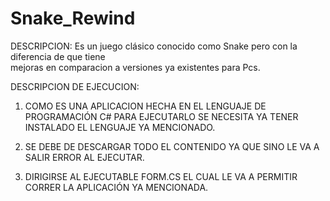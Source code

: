 # Snake_Rewind
DESCRIPCION:
Es un juego clásico conocido como Snake pero con la diferencia de que tiene  
mejoras en comparacion a versiones ya existentes para Pcs.

DESCRIPCION DE EJECUCION:

1. COMO ES UNA APLICACION HECHA EN EL LENGUAJE DE PROGRAMACIÓN C# PARA EJECUTARLO SE NECESITA
YA TENER INSTALADO EL LENGUAJE YA MENCIONADO.

2. SE DEBE DE DESCARGAR TODO EL CONTENIDO YA QUE SINO LE VA A SALIR ERROR AL EJECUTAR.

3. DIRIGIRSE AL EJECUTABLE FORM.CS EL CUAL LE VA A PERMITIR CORRER LA APLICACIÓN YA MENCIONADA. 





